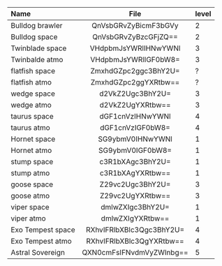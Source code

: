 | Name              |           File           | level |
| :---------------- | :----------------------: | :---- |
| Bulldog brawler   |   QnVsbGRvZyBicmF3bGVy   | 2     |
| Bulldog space     |   QnVsbGRvZyBzcGFjZQ==   | 2     |
| Twinblade space   |   VHdpbmJsYWRlIHNwYWNl   | 3     |
| Twinbalde atmo    |   VHdpbmJsYWRlIGF0bW8=   | 3     |
| flatfish space    |   ZmxhdGZpc2ggc3BhY2U=   | ?     |
| flatfish atmo     |   ZmxhdGZpc2ggYXRtbw==   | ?     |
| wedge space       |     d2VkZ2Ugc3BhY2U=     | 3     |
| wedge atmo        |     d2VkZ2UgYXRtbw==     | 3     |
| taurus space      |     dGF1cnVzIHNwYWNl     | 4     |
| taurus atmo       |     dGF1cnVzIGF0bW8=     | 4     |
| Hornet space      |     SG9ybmV0IHNwYWNl     | 1     |
| Hornet atmo       |     SG9ybmV0IGF0bW8=     | 1     |
| stump space       |     c3R1bXAgc3BhY2U=     | 1     |
| stump atmo        |     c3R1bXAgYXRtbw==     | 1     |
| goose space       |     Z29vc2Ugc3BhY2U=     | 3     |
| goose atmo        |     Z29vc2UgYXRtbw==     | 3     |
| viper space       |     dmlwZXIgc3BhY2U=     | 1     |
| viper atmo        |     dmlwZXIgYXRtbw==     | 1     |
| Exo Tempest space | RXhvIFRlbXBlc3Qgc3BhY2U= | 4     |
| Exo Tempest atmo  | RXhvIFRlbXBlc3QgYXRtbw== | 4     |
| Astral Sovereign  | QXN0cmFsIFNvdmVyZWlnbg== | 5     |